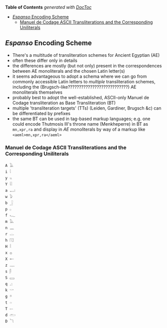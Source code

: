 <!-- START doctoc generated TOC please keep comment here to allow auto update -->
<!-- DON'T EDIT THIS SECTION, INSTEAD RE-RUN doctoc TO UPDATE -->
**Table of Contents**  *generated with [DocToc](https://github.com/thlorenz/doctoc)*

- [*Espanso* Encoding Scheme](#espanso-encoding-scheme)
  - [Manuel de Codage ASCII Transliterations and the Corresponding Uniliterals](#manuel-de-codage-ascii-transliterations-and-the-corresponding-uniliterals)

<!-- END doctoc generated TOC please keep comment here to allow auto update -->


## *Espanso* Encoding Scheme

* There's a multitude of transliteration schemes for Ancient Egyptian (AE)
* often these differ only in details
* the differences are mostly (but not only) present in the correspondences between AE monoliterals and the
  chosen Latin letter(s)
* it seems advantageous to adopt a schema where we can go from commonly accessible Latin letters to
  *multiple* transliteration schemes, including the (Brugsch-like???????????????????????????) AE
  monoliterals themselves
* probably best to adopt the well-established, ASCII-only Manuel de Codage transliteration as Base
  Transliteration (BT)
* multiple 'transliteration targets' (TTs) (Leiden, Gardiner, Brugsch &c) can be differentiated by prefixes
* the same BT can be used in tag-based markup languages; e.g. one could encode Thutmosis III's throne name
  (Menkheperre) in BT as `mn,xpr,ra` and display in *AE* *m*ono*l*iterals by way of a markup like
  `<aeml>mn,xpr,ra</aeml>`

### Manuel de Codage ASCII Transliterations and the Corresponding Uniliterals

```
A 𓄿
i 𓇋
y 𓏭
Y 𓇌
a 𓂝
w 𓅱
b 𓃀
p 𓊪
f 𓆑
m 𓅓
n 𓈖
r 𓂋
h 𓉔
H 𓎛
x 𓐍
X 𓄡
z 𓊃
s 𓋴
S 𓈙
q 𓈎
k 𓎡
g 𓎼
t 𓏏
T 𓍿
d 𓂧
D 𓆓
```



























